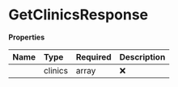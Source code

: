 # GetClinicsResponse



**Properties**

| Name | Type | Required | Description |
| :-------- | :----------| :----------| :----------|
    | clinics | array | ❌ |  |




<!-- This file was generated by liblab | https://liblab.com/ -->